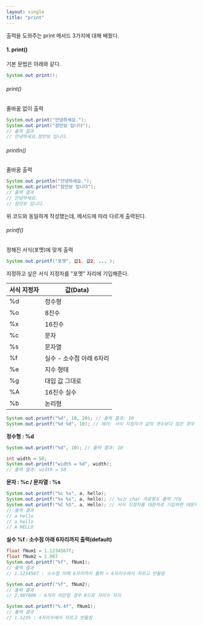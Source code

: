 ```yaml
---
layout: single
title: "print"
---
```

   
   
출력을 도와주는 print 메서드 3가지에 대해 배웠다.   
   

#### 1. print()
기본 문법은 아래와 같다.   
``` java
System.out.print();
```   
   
   

###### print()
줄바꿈 없이 출력
``` java
System.out.print("안녕하세요.");
System.out.print("잠만보 입니다");
// 출력 결과
// 안녕하세요.잠만보 입니다.
```
   
###### println()
줄바꿈 출력   
``` java
System.out.println("안녕하세요.");
System.out.println("잠만보 입니다");
// 출력 결과
// 안녕하세요.
// 잠만보 입니다.
```
   
위 코드와 동일하게 작성했는데, 메서드에 따라 다르게 출력된다.   
   
###### printf()
정해진 서식(포멧)에 맞게 출력   
``` java
System.out.printf("포멧", 값1, 값2, ... );
```
   
지정하고 싶은 서식 지정자를 "포멧" 자리에 기입해준다.   
   
|서식 지정자|값(Data)|
|------|---|
|%d|정수형|
|%o|8진수|
|%x|16진수|
|%c|문자|
|%s|문자열|
|%f|실수 - 소수점 아래 6자리|
|%e|지수 형태|
|%g|대입 값 그대로|
|%A|16진수 실수|
|%b|논리형|
   
    
``` java
System.out.printf("%d", 10, 20); // 출력 결과: 10
System.out.printf("%d %d", 10); // 에러: 서식 지정자가 값의 갯수보다 많은 경우
```
   
**정수형 : %d**
``` java
System.out.printf("%d", 10); // 출력 결과: 10

int width = 50;
System.out.printf("width = %d", width);
// 출력 결과: width = 50
```
   
**문자 : %c / 문자열 : %s**
``` java
System.out.printf("%c %s", a, hello);
System.out.printf("%s %s", a, hello); // %s는 char 자료형도 출력 가능
System.out.printf("%C %S", a, Hello); // 서식 지정자를 대문자로 기입하면 대문자로 출력
// 출력 결과
// a hello
// a hello
// A HELLO
```
   
**실수 %f : 소수점 아래 6자리까지 출력(default)**
``` java
float fNum1 = 1.1234567f;
float fNum2 = 2.987
System.out.printf("%f", fNum1);
// 출력 결과
// 1.1234567 : 소수점 아래 6자리까지 출력 > 6자리수에서 자르고 반올림

System.out.printf("%f", fNum2);
// 출력 결과
// 2.987000 : 6자리 미만일 경우 0으로 자리수 차지

System.out.printf("%.4f", fNum1);
// 출력 결과
// 1.1235 : 4자리수에서 자르고 반올림
```
   
